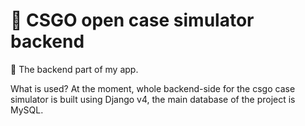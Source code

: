 # 🐍 CSGO open case simulator backend

🔧 The backend part of my app.

What is used? At the moment, whole backend-side for the csgo case simulator is built using Django v4, the main database of the project is MySQL.

